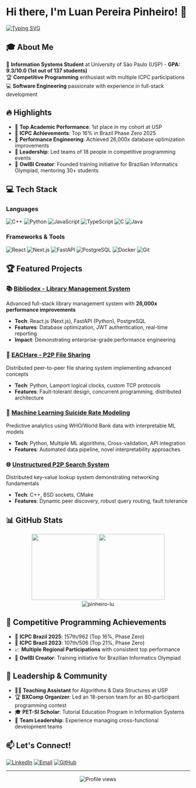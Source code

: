 # Hi there, I'm Luan Pereira Pinheiro! 👋

[![Typing SVG](https://readme-typing-svg.herokuapp.com?font=Fira+Code&pause=1000&color=2E8B57&random=false&width=435&lines=Information+Systems+Student+%40+USP;Competitive+Programming+Enthusiast;Software+Engineering+Passionate)](https://git.io/typing-svg)

## 🎓 About Me

🎯 **Information Systems Student** at University of São Paulo (USP) - **GPA: 9.3/10.0 (1st out of 137 students)**  
🏆 **Competitive Programming** enthusiast with multiple ICPC participations  
💻 **Software Engineering** passionate with experience in full-stack development  

## 🔥 Highlights

- 🥇 **Top Academic Performance**: 1st place in my cohort at USP
- 🏅 **ICPC Achievements**: Top 16% in Brazil Phase Zero 2025
- 🚀 **Performance Engineering**: Achieved 26,000x database optimization improvements
- 👥 **Leadership**: Led teams of 18 people in competitive programming events
- 🦉 **OwlBI Creator**: Founded training initiative for Brazilian Informatics Olympiad, mentoring 30+ students

## 💻 Tech Stack

### Languages
![C++](https://img.shields.io/badge/C++-00599C?style=for-the-badge&logo=c%2B%2B&logoColor=white)
![Python](https://img.shields.io/badge/Python-3776AB?style=for-the-badge&logo=python&logoColor=white)
![JavaScript](https://img.shields.io/badge/JavaScript-F7DF1E?style=for-the-badge&logo=javascript&logoColor=black)
![TypeScript](https://img.shields.io/badge/TypeScript-007ACC?style=for-the-badge&logo=typescript&logoColor=white)
![C](https://img.shields.io/badge/C-00599C?style=for-the-badge&logo=c&logoColor=white)
![Java](https://img.shields.io/badge/Java-ED8B00?style=for-the-badge&logo=java&logoColor=white)

### Frameworks & Tools
![React](https://img.shields.io/badge/React-20232A?style=for-the-badge&logo=react&logoColor=61DAFB)
![Next.js](https://img.shields.io/badge/Next.js-000000?style=for-the-badge&logo=next.js&logoColor=white)
![FastAPI](https://img.shields.io/badge/FastAPI-005571?style=for-the-badge&logo=fastapi)
![PostgreSQL](https://img.shields.io/badge/PostgreSQL-316192?style=for-the-badge&logo=postgresql&logoColor=white)
![Docker](https://img.shields.io/badge/Docker-2496ED?style=for-the-badge&logo=docker&logoColor=white)
![Git](https://img.shields.io/badge/Git-F05032?style=for-the-badge&logo=git&logoColor=white)

## 🏆 Featured Projects

### 📚 [Bibliodex - Library Management System](https://github.com/tiagofraga342/bibliodex)
Advanced full-stack library management system with **26,000x performance improvements**
- **Tech**: React.js (Next.js), FastAPI (Python), PostgreSQL
- **Features**: Database optimization, JWT authentication, real-time reporting
- **Impact**: Demonstrating enterprise-grade performance engineering

### 🔄 [EACHare - P2P File Sharing](https://github.com/fbison/ep-EACHare)
Distributed peer-to-peer file sharing system implementing advanced concepts
- **Tech**: Python, Lamport logical clocks, custom TCP protocols
- **Features**: Fault-tolerant design, concurrent programming, distributed architecture

### 🤖 [Machine Learning Suicide Rate Modeling](https://github.com/pinheiro-lu/machine-learning-suicide)
Predictive analytics using WHO/World Bank data with interpretable ML models
- **Tech**: Python, Multiple ML algorithms, Cross-validation, API integration
- **Features**: Automated data pipeline, novel interpretability approaches

### 🌐 [Unstructured P2P Search System](https://github.com/pinheiro-lu/peer-to-peer-search)
Distributed key-value lookup system demonstrating networking fundamentals
- **Tech**: C++, BSD sockets, CMake
- **Features**: Dynamic peer discovery, robust query routing, fault tolerance

## 📊 GitHub Stats

<div align="center">
  <img height="180em" src="https://github-readme-stats.vercel.app/api?username=pinheiro-lu&show_icons=true&theme=tokyonight&include_all_commits=true&count_private=true"/>
  <img height="180em" src="https://github-readme-stats.vercel.app/api/top-langs/?username=pinheiro-lu&layout=compact&langs_count=7&theme=tokyonight"/>
</div>

<div align="center">
  <img src="https://github-readme-streak-stats.herokuapp.com/?user=pinheiro-lu&theme=tokyonight" alt="pinheiro-lu" />
</div>

## 🎯 Competitive Programming Achievements

- 🏅 **ICPC Brazil 2025**: 157th/962 (Top 16%, Phase Zero)
- 🥉 **ICPC Brazil 2023**: 107th/506 (Top 21%, Phase Zero) 
- 📈 **Multiple Regional Participations** with consistent top performance
- 🦉 **OwlBI Creator**: Training initiative for Brazilian Informatics Olympiad

## 🌟 Leadership & Community

- 👨‍🏫 **Teaching Assistant** for Algorithms & Data Structures at USP
- 🏆 **BXComp Organizer**: Led an 18-person team for an 80-participant programming contest
- 🎓 **PET-SI Scholar**: Tutorial Education Program in Information Systems
- 👥 **Team Leadership**: Experience managing cross-functional development teams

## 📫 Let's Connect!

[![LinkedIn](https://img.shields.io/badge/LinkedIn-0077B5?style=for-the-badge&logo=linkedin&logoColor=white)](https://linkedin.com/in/luanpereirapinheiro)
[![Email](https://img.shields.io/badge/Email-D14836?style=for-the-badge&logo=gmail&logoColor=white)](mailto:luanpereira0603@gmail.com)
[![GitHub](https://img.shields.io/badge/GitHub-100000?style=for-the-badge&logo=github&logoColor=white)](https://github.com/pinheiro-lu)

---

<div align="center">
  <img src="https://komarev.com/ghpvc/?username=pinheiro-lu&color=blueviolet&style=flat-square&label=Profile+Views" alt="Profile views" />
</div>
